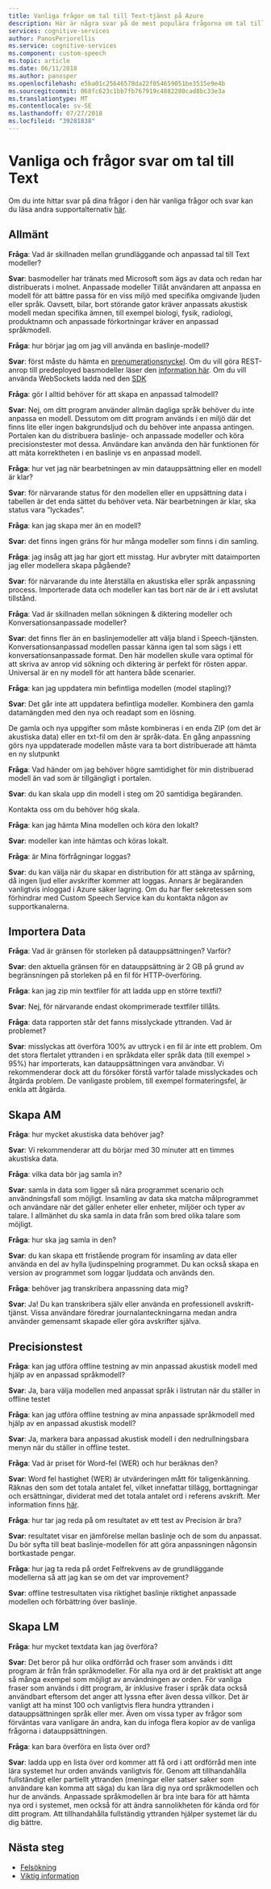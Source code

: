 ```yaml
---
title: Vanliga frågor om tal till Text-tjänst på Azure
description: Här är några svar på de mest populära frågorna om tal till Text.
services: cognitive-services
author: PanosPeriorellis
ms.service: cognitive-services
ms.component: custom-speech
ms.topic: article
ms.date: 06/11/2018
ms.author: panosper
ms.openlocfilehash: e5ba01c25646578da22f054659051be3515e9e4b
ms.sourcegitcommit: 068fc623c1bb7fb767919c4882280cad8bc33e3a
ms.translationtype: MT
ms.contentlocale: sv-SE
ms.lasthandoff: 07/27/2018
ms.locfileid: "39281838"
---
```

# <a name="speech-to-text-frequently-asked-questions"></a>Vanliga och frågor svar om tal till Text

Om du inte hittar svar på dina frågor i den här vanliga frågor och svar kan du läsa andra supportalternativ [här](support.md).

## <a name="general"></a>Allmänt

**Fråga**: Vad är skillnaden mellan grundläggande och anpassad tal till Text modeller?

**Svar**: basmodeller har tränats med Microsoft som ägs av data och redan har distribuerats i molnet. Anpassade modeller Tillåt användaren att anpassa en modell för att bättre passa för en viss miljö med specifika omgivande ljuden eller språk. Oavsett, bilar, bort störande gator kräver anpassats akustisk modell medan specifika ämnen, till exempel biologi, fysik, radiologi, produktnamn och anpassade förkortningar kräver en anpassad språkmodell.

**Fråga**: hur börjar jag om jag vill använda en baslinje-modell?

**Svar**: först måste du hämta en [prenumerationsnyckel](get-started.md). Om du vill göra REST-anrop till predeployed basmodeller läser den [information här](rest-apis.md). Om du vill använda WebSockets ladda ned den [SDK](speech-sdk.md)

**Fråga**: gör I alltid behöver för att skapa en anpassad talmodell?

**Svar**: Nej, om ditt program använder allmän dagliga språk behöver du inte anpassa en modell. Dessutom om ditt program används i en miljö där det finns lite eller ingen bakgrundsljud och du behöver inte anpassa antingen. Portalen kan du distribuera baslinje- och anpassade modeller och köra precisionstester mot dessa. Användare kan använda den här funktionen för att mäta korrektheten i en baslinje vs en anpassad modell.

**Fråga**: hur vet jag när bearbetningen av min datauppsättning eller en modell är klar?

**Svar**: för närvarande status för den modellen eller en uppsättning data i tabellen är det enda sättet du behöver veta.
När bearbetningen är klar, ska status vara ”lyckades”.

**Fråga**: kan jag skapa mer än en modell?

**Svar**: det finns ingen gräns för hur många modeller som finns i din samling.

**Fråga**: jag insåg att jag har gjort ett misstag. Hur avbryter mitt dataimporten jag eller modellera skapa pågående? 

**Svar**: för närvarande du inte återställa en akustiska eller språk anpassning process. Importerade data och modeller kan tas bort när de är i ett avslutat tillstånd.

**Fråga**: Vad är skillnaden mellan sökningen & diktering modeller och Konversationsanpassade modeller?

**Svar**: det finns fler än en baslinjemodeller att välja bland i Speech-tjänsten. Konversationsanpassad modellen passar känna igen tal som sägs i ett konversationsanpassade format. Den här modellen skulle vara optimal för att skriva av anrop vid sökning och diktering är perfekt för rösten appar. Universal är en ny modell för att hantera både scenarier.

**Fråga**: kan jag uppdatera min befintliga modellen (model stapling)?

**Svar**: Det går inte att uppdatera befintliga modeller. Kombinera den gamla datamängden med den nya och readapt som en lösning.

De gamla och nya uppgifter som måste kombineras i en enda ZIP (om det är akustiska data) eller en txt-fil om den är språk-data. En gång anpassning görs nya uppdaterade modellen måste vara ta bort distribuerade att hämta en ny slutpunkt

**Fråga**: Vad händer om jag behöver högre samtidighet för min distribuerad modell än vad som är tillgängligt i portalen. 

**Svar**: du kan skala upp din modell i steg om 20 samtidiga begäranden. 

Kontakta oss om du behöver hög skala.

**Fråga**: kan jag hämta Mina modellen och köra den lokalt?

**Svar**: modeller kan inte hämtas och köras lokalt.

**Fråga**: är Mina förfrågningar loggas?

**Svar**: du kan välja när du skapar en distribution för att stänga av spårning, då ingen ljud eller avskrifter kommer att loggas. Annars är begäranden vanligtvis inloggad i Azure säker lagring. Om du har fler sekretessen som förhindrar med Custom Speech Service kan du kontakta någon av supportkanalerna.

## <a name="importing-data"></a>Importera Data

**Fråga**: Vad är gränsen för storleken på datauppsättningen? Varför? 

**Svar**: den aktuella gränsen för en datauppsättning är 2 GB på grund av begränsningen på storleken på en fil för HTTP-överföring. 

**Fråga**: kan jag zip min textfiler för att ladda upp en större textfil? 

**Svar**: Nej, för närvarande endast okomprimerade textfiler tillåts.

**Fråga**: data rapporten står det fanns misslyckade yttranden. Vad är problemet?

**Svar**: misslyckas att överföra 100% av uttryck i en fil är inte ett problem.
Om det stora flertalet yttranden i en språkdata eller språk data (till exempel > 95%) har importerats, kan datauppsättningen vara användbar. Vi rekommenderar dock att du försöker förstå varför talade misslyckades och åtgärda problem. De vanligaste problem, till exempel formateringsfel, är enkla att åtgärda. 

## <a name="creating-am"></a>Skapa AM

**Fråga**: hur mycket akustiska data behöver jag?

**Svar**: Vi rekommenderar att du börjar med 30 minuter att en timmes akustiska data.

**Fråga**: vilka data bör jag samla in?

**Svar**: samla in data som ligger så nära programmet scenario och användningsfall som möjligt.
Insamling av data ska matcha målprogrammet och användare när det gäller enheter eller enheter, miljöer och typer av talare. I allmänhet du ska samla in data från som bred olika talare som möjligt. 

**Fråga**: hur ska jag samla in den? 

**Svar**: du kan skapa ett fristående program för insamling av data eller använda en del av hylla ljudinspelning programmet.
Du kan också skapa en version av programmet som loggar ljuddata och används den. 

**Fråga**: behöver jag transkribera anpassning data mig? 

**Svar**: Ja! Du kan transkribera själv eller använda en professionell avskrift-tjänst. Vissa användare föredrar journalanteckningarna medan andra använder gemensamt skapade eller göra avskrifter själva.

## <a name="accuracy-testing"></a>Precisionstest

**Fråga**: kan jag utföra offline testning av min anpassad akustisk modell med hjälp av en anpassad språkmodell?

**Svar**: Ja, bara välja modellen med anpassat språk i listrutan när du ställer in offline testet

**Fråga**: kan jag utföra offline testning av mina anpassade språkmodell med hjälp av en anpassad akustisk modell?

**Svar**: Ja, markera bara anpassad akustisk modell i den nedrullningsbara menyn när du ställer in offline testet.

**Fråga**: Vad är priset för Word-fel (WER) och hur beräknas den?

**Svar**: Word fel hastighet (WER) är utvärderingen mått för taligenkänning. Räknas den som det totala antalet fel, vilket innefattar tillägg, borttagningar och ersättningar, dividerat med det totala antalet ord i referens avskrift. Mer information finns [här](https://en.wikipedia.org/wiki/Word_error_rate).

**Fråga**: hur tar jag reda på om resultatet av ett test av Precision är bra?

**Svar**: resultatet visar en jämförelse mellan baslinje och de som du anpassat.
Du bör syfta till beat baslinje-modellen för att göra anpassningen någonsin bortkastade pengar.

**Fråga**: hur jag ta reda på ordet Felfrekvens av de grundläggande modellerna så att jag kan se om det var improvement? 

**Svar**: offline testresultaten visa riktighet baslinje riktighet anpassade modellen och förbättring över baslinje.

## <a name="creating-lm"></a>Skapa LM

**Fråga**: hur mycket textdata kan jag överföra?

**Svar**: Det beror på hur olika ordförråd och fraser som används i ditt program är från från språkmodeller. För alla nya ord är det praktiskt att ange så många exempel som möjligt av användningen av orden. För vanliga fraser som används i ditt program, är inklusive fraser i språk data också användbart eftersom det anger att lyssna efter även dessa villkor. Det är vanligt att ha minst 100 och vanligtvis flera hundra yttranden i datauppsättningen språk eller mer. Även om vissa typer av frågor som förväntas vara vanligare än andra, kan du infoga flera kopior av de vanliga frågorna i datauppsättningen.

**Fråga**: kan bara överföra en lista över ord?

**Svar**: ladda upp en lista över ord kommer att få ord i att ordförråd men inte lära systemet hur orden används vanligtvis för.
Genom att tillhandahålla fullständigt eller partiellt yttranden (meningar eller satser saker som användare kan komma att säga) du kan lära dig nya ord språkmodellen och hur de används. Anpassade språkmodellen är bra inte bara för att hämta nya ord i systemet, men också för att ändra sannolikheten för kända ord för ditt program. Att tillhandahålla fullständig yttranden hjälper systemet lär du dig bättre. 

## <a name="next-steps"></a>Nästa steg

* [Felsökning](troubleshooting.md)
* [Viktig information](releasenotes.md)
